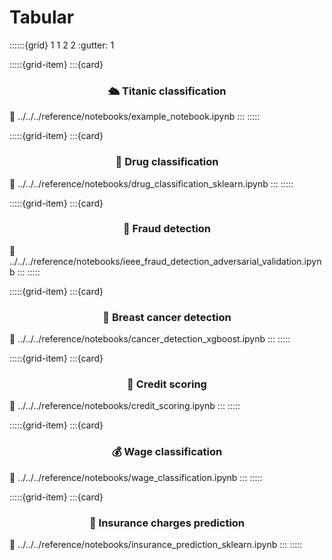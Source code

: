 # Tabular

::::::{grid} 1 1 2 2
:gutter: 1

:::::{grid-item}
:::{card} <h3><center>🛳️ Titanic classification</center></h3>
:link: ../../../reference/notebooks/example_notebook.ipynb
:::
:::::

:::::{grid-item}
:::{card} <h3><center>💊 Drug classification</center></h3>
:link: ../../../reference/notebooks/drug_classification_sklearn.ipynb
:::
:::::

:::::{grid-item}
:::{card} <h3><center>🥷 Fraud detection</center></h3>
:link: ../../../reference/notebooks/ieee_fraud_detection_adversarial_validation.ipynb
:::
:::::

:::::{grid-item}
:::{card} <h3><center>🏥 Breast cancer detection</center></h3>
:link: ../../../reference/notebooks/cancer_detection_xgboost.ipynb
:::
:::::

:::::{grid-item}
:::{card} <h3><center>🏦 Credit scoring</center></h3>
:link: ../../../reference/notebooks/credit_scoring.ipynb
:::
:::::

:::::{grid-item}
:::{card} <h3><center>💰 Wage classification</center></h3>
:link: ../../../reference/notebooks/wage_classification.ipynb
:::
:::::

:::::{grid-item}
:::{card} <h3><center>💸 Insurance charges prediction</center></h3>
:link: ../../../reference/notebooks/insurance_prediction_sklearn.ipynb
:::
:::::